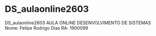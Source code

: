 # DS_aulaonline2603
DS_aulaonline2603
AULA ONLINE DESENVOLVIMENTO DE SISTEMAS
Nome: Felipe Rodrigo Dias 
RA: 1900099

